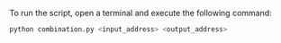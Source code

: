 To run the script, open a terminal and execute the following command:

```bash
python combination.py <input_address> <output_address>

